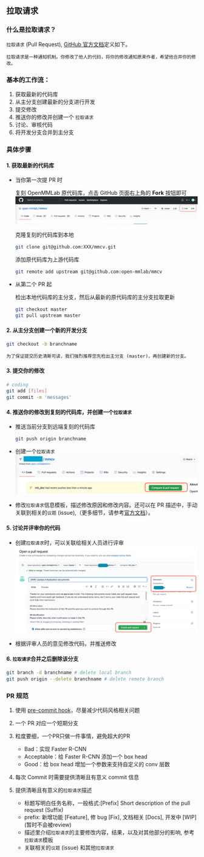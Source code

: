 ## 拉取请求

### 什么是拉取请求？

`拉取请求` (Pull Request), [GitHub 官方文档](https://docs.github.com/en/github/collaborating-with-pull-requests/proposing-changes-to-your-work-with-pull-requests/about-pull-requests)定义如下。

```
拉取请求是一种通知机制。你修改了他人的代码，将你的修改通知原来作者，希望他合并你的修改。
```

### 基本的工作流：

1. 获取最新的代码库
2. 从主分支创建最新的分支进行开发
3. 提交修改
4. 推送你的修改并创建一个 `拉取请求`
5. 讨论、审核代码
6. 将开发分支合并到主分支

### 具体步骤

#### 1. 获取最新的代码库

+ 当你第一次提 PR 时

  复刻 OpenMMLab 原代码库，点击 GitHub 页面右上角的 **Fork** 按钮即可
    ![avatar](../../en/_static/community/1.png)

  克隆复刻的代码库到本地

  ```bash
  git clone git@github.com:XXX/mmcv.git
  ```

  添加原代码库为上游代码库

  ```bash
  git remote add upstream git@github.com:open-mmlab/mmcv
  ```

+ 从第二个 PR 起

  检出本地代码库的主分支，然后从最新的原代码库的主分支拉取更新

  ```bash
  git checkout master
  git pull upstream master
   ```

#### 2. 从主分支创建一个新的开发分支

```bash
git checkout -b branchname
```

```{tip}
为了保证提交历史清晰可读，我们强烈推荐您先检出主分支 (master)，再创建新的分支。
```
#### 3. 提交你的修改

```bash
# coding
git add [files]
git commit -m 'messages'
```

#### 4. 推送你的修改到复刻的代码库，并创建一个`拉取请求`

+ 推送当前分支到远端复刻的代码库

    ```bash
    git push origin branchname
    ```

+ 创建一个`拉取请求`
![avatar](../../en/_static/community/2.png)

+ 修改`拉取请求`信息模板，描述修改原因和修改内容。还可以在 PR 描述中，手动关联到相关的`议题` (issue),（更多细节，请参考[官方文档](https://docs.github.com/en/issues/tracking-your-work-with-issues/linking-a-pull-request-to-an-issue)）。

#### 5. 讨论并评审你的代码

+ 创建`拉取请求`时，可以关联给相关人员进行评审
![avatar](../../en/_static/community/3.png)

+ 根据评审人员的意见修改代码，并推送修改

#### 6. `拉取请求`合并之后删除该分支

```bash
git branch -d branchname # delete local branch
git push origin --delete branchname # delete remote branch
```

### PR 规范

1. 使用 [pre-commit hook](https://pre-commit.com)，尽量减少代码风格相关问题

2. 一个 PR 对应一个短期分支

3. 粒度要细，一个PR只做一件事情，避免超大的PR

    + Bad：实现 Faster R-CNN
    + Acceptable：给 Faster R-CNN 添加一个 box head
    + Good：给 box head 增加一个参数来支持自定义的 conv 层数

4. 每次 Commit 时需要提供清晰且有意义 commit 信息

5. 提供清晰且有意义的`拉取请求`描述

    + 标题写明白任务名称，一般格式:[Prefix] Short description of the pull request (Suffix)
    + prefix: 新增功能 [Feature], 修 bug [Fix], 文档相关 [Docs], 开发中 [WIP] (暂时不会被review)
    + 描述里介绍`拉取请求`的主要修改内容，结果，以及对其他部分的影响, 参考`拉取请求`模板
    + 关联相关的`议题` (issue) 和其他`拉取请求`
